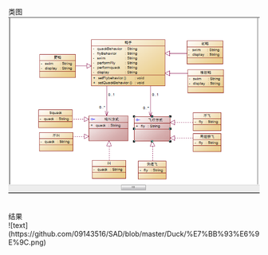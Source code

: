 ﻿类图<br>
![text](https://github.com/09143516/SAD/blob/master/Duck/%E7%B1%BB%E5%9B%BE.PNG)


<br>
结果<br>
![text](https://github.com/09143516/SAD/blob/master/Duck/%E7%BB%93%E6%9E%9C.png)